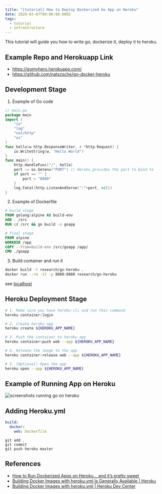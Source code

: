 ```yaml
---
title: "[tutorial] How to Deploy Dockerized Go App on Heroku"
date: 2020-03-07T00:00:00.000Z
tags:
  - tutorial
  - infrastructure
---
```

This tutorial will guide you how to write go, dockerize it, deploy it to heroku.

<!--more-->

## Example Repo and Herokuapp Link

* https://gomyhero.herokuapp.com/
* https://github.com/natszsche/go-docker-heroku

## Development Stage

1. Example of Go code

```go
// main.go
package main
import (
	"io"
	"log"
	"net/http"
	"os"
)
func hello(w http.ResponseWriter, r *http.Request) {
	io.WriteString(w, "Hello World")
}
func main() {
	http.HandleFunc("/", hello)
	port := os.Getenv("PORT") // Heroku provides the port to bind to
	if port == "" {
		port = "8080"
	}
	log.Fatal(http.ListenAndServe(":"+port, nil))
}
```

2. Example of Dockerfile

```dockerfile
# build stage
FROM golang:alpine AS build-env
ADD . /src
RUN cd /src && go build -o goapp

# final stage
FROM alpine
WORKDIR /app
COPY --from=build-env /src/goapp /app/
CMD ./goapp
```

3. Build container and run it

```bash
docker build -t research/go-heroku .
docker run --rm -it -p 8080:8080 research/go-heroku
```

see [localhost](http://localhost:8080)

## Heroku Deployment Stage

```bash
# 1. Make sure you have heroku-cli and run this command
heroku container:login

# 2. Create heroku app
heroku create ${HEROKU_APP_NAME}

# 3. Push the container to heroku app
heroku container:push web --app ${HEROKU_APP_NAME}

# 4. Release the image to the app
heroku container:release web --app ${HEROKU_APP_NAME}

# 5. (Optional) Open the app
heroku open --app ${HEROKU_APP_NAME}
```

## Example of Running App on Heroku

![screenshots running go on heroku](/images/uploads/9ee2b7df-6c07-4b5e-bd23-e7a77c0d3f64.png "screenshots running go on heroku")

## Adding Heroku.yml

```yaml
build:
  docker:
    web: Dockerfile
```

```
git add .
git commit
git push heroku master
```

## References

* [How to Run Dockerized Apps on Heroku… and it’s pretty sweet](https://medium.com/travis-on-docker/how-to-run-dockerized-apps-on-heroku-and-its-pretty-great-76e07e610e22)
* [Building Docker Images with heroku.yml Is Generally Available | Heroku](https://blog.heroku.com/build-docker-images-heroku-yml)
* [Building Docker Images with heroku.yml | Heroku Dev Center](https://devcenter.heroku.com/articles/build-docker-images-heroku-yml)
